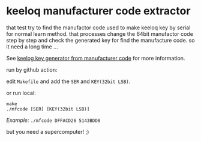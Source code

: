 # keeloq manufacturer code extractor
that test try to find the manufactor code used to make keeloq key by serial for normal learn method. that processes change the 64bit manufactor code step by step and check the generated key for find the manufacture code. so it need a long time ...

See [keelog key generator from manufacturer code](https://github.com/ioelectro/hcs-programmer-soft) for more information.

run by github action:

edit `Makefile` and add the `SER` and `KEY(32bit LSB)`.

or run local:
```
make
./mfcode [SER] [KEY(32bit LSB)] 
```
*Example:* `./mfcode DFFACD26 5143BDD8`

but you need a supercomputer! ;)



